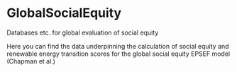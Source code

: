 # GlobalSocialEquity
 Databases etc. for global evaluation of social equity

Here you can find the data underpinning the calculation of social equity and renewable energy transition scores for the global social equity EPSEF model (Chapman et al.)